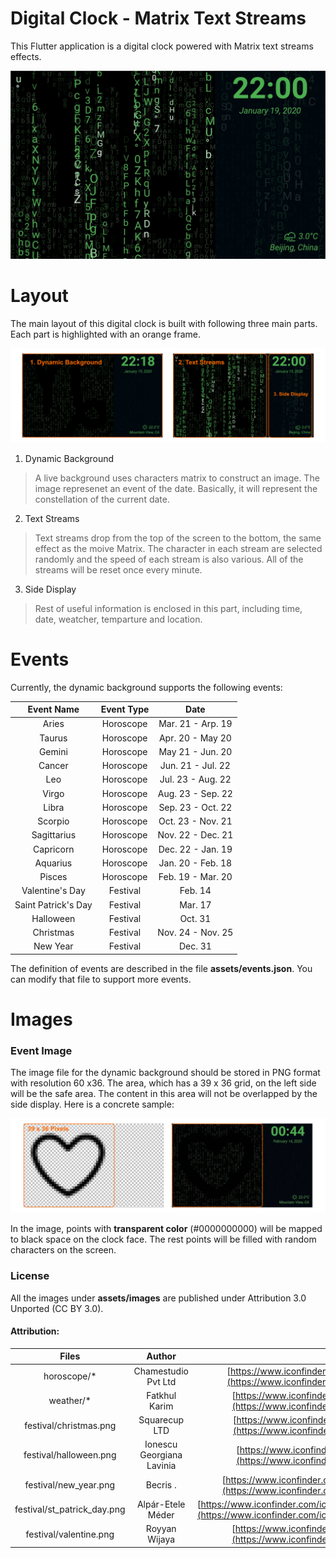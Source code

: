 # Digital Clock - Matrix Text Streams

This Flutter application is a digital clock powered with Matrix text streams effects.

![](./digital_clock.jpg)

# Layout
The main layout of this digital clock is built with following three main parts. Each part is highlighted with an orange frame.

![](./layout.png)

1. Dynamic Background
> A live background uses characters matrix to construct an image. The image represenet an event of the date. Basically, it will represent the constellation of the current date. 

2. Text Streams
> Text streams drop from the top of the screen to the bottom, the same effect as the moive Matrix. The character in each stream are selected randomly and the speed of each stream is also various. All of the streams will be reset once every minute.

3. Side Display
> Rest of useful information is enclosed in this part, including time, date, weatcher, temparture and location.

# Events
Currently, the dynamic background supports the following events:

Event Name       | Event Type | Date
:--:                 | :-:        | :-:
Aries                | Horoscope  | Mar. 21 - Arp. 19
Taurus               | Horoscope  | Apr. 20 - May 20
Gemini               | Horoscope  | May 21 - Jun. 20
Cancer               | Horoscope  | Jun. 21 - Jul. 22
Leo                  | Horoscope  | Jul. 23 - Aug. 22
Virgo                | Horoscope  | Aug. 23 - Sep. 22
Libra                | Horoscope  | Sep. 23 - Oct. 22
Scorpio              | Horoscope  | Oct. 23 - Nov. 21
Sagittarius          | Horoscope  | Nov. 22 - Dec. 21
Capricorn            | Horoscope  | Dec. 22 - Jan. 19
Aquarius             | Horoscope  | Jan. 20 - Feb. 18
Pisces               | Horoscope  | Feb. 19 - Mar. 20
Valentine's Day      | Festival   | Feb. 14
Saint Patrick's Day  | Festival   | Mar. 17
Halloween            | Festival   | Oct. 31
Christmas            | Festival   | Nov. 24 - Nov. 25
New Year             | Festival   | Dec. 31

The definition of events are described in the file **assets/events.json**. You can modify that file to support more events.

# Images

### Event Image
The image file for the dynamic background should be stored in PNG format with resolution 60 x36. The area, which has a 39 x 36 grid, on the left side will be the safe area. The content in this area will not be overlapped by the side display. Here is a concrete sample:

![](./event_image.png)

In the image, points with **transparent color** (#0000000000) will be mapped to black space on the clock face. The rest points will be filled with random characters on the screen.



### License
All the images under **assets/images** are published under Attribution 3.0 Unported (CC BY 3.0).

#### Attribution:


Files | Author | Link
:--:  | :-:    | :-:
horoscope/* | Chamestudio Pvt Ltd | [https://www.iconfinder.com/iconsets/astronomical-signs](https://www.iconfinder.com/iconsets/astronomical-signs)
weather/* | Fatkhul Karim | [https://www.iconfinder.com/iconsets/weather-line-19](https://www.iconfinder.com/iconsets/weather-line-19)
festival/christmas.png | Squarecup LTD | [https://www.iconfinder.com/iconsets/christmas-2442](https://www.iconfinder.com/iconsets/christmas-2442)
festival/halloween.png | Ionescu Georgiana Lavinia | [https://www.iconfinder.com/iconsets/vegetables-56](https://www.iconfinder.com/iconsets/vegetables-56)
festival/new_year.png | Becris . |[https://www.iconfinder.com/iconsets/chinese-new-year-4](https://www.iconfinder.com/iconsets/chinese-new-year-4)
festival/st\_patrick\_day.png | Alpár-Etele Méder | [https://www.iconfinder.com/icons/3017878/clover_day_patrick_st_icon](https://www.iconfinder.com/icons/3017878/clover_day_patrick_st_icon)
festival/valentine.png | Royyan Wijaya | [https://www.iconfinder.com/iconsets/gradak-interface](https://www.iconfinder.com/iconsets/gradak-interface)
